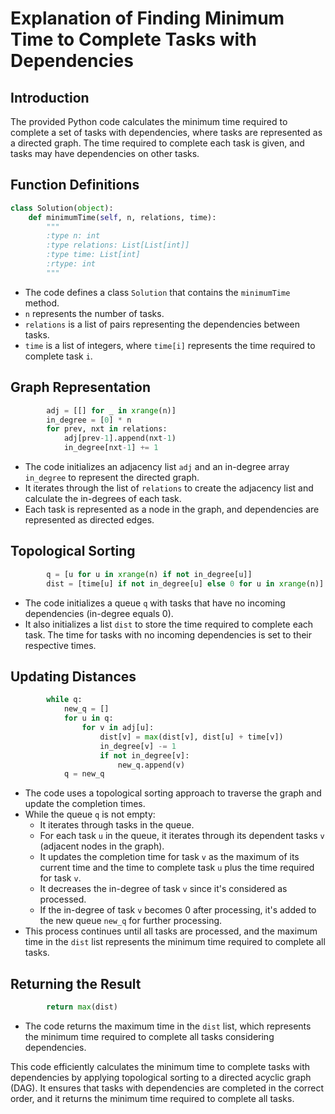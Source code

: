 # Explanation of Finding Minimum Time to Complete Tasks with Dependencies

## Introduction
The provided Python code calculates the minimum time required to complete a set of tasks with dependencies, where tasks are represented as a directed graph. The time required to complete each task is given, and tasks may have dependencies on other tasks.

## Function Definitions
```python
class Solution(object):
    def minimumTime(self, n, relations, time):
        """
        :type n: int
        :type relations: List[List[int]]
        :type time: List[int]
        :rtype: int
        """
```

- The code defines a class `Solution` that contains the `minimumTime` method.
- `n` represents the number of tasks.
- `relations` is a list of pairs representing the dependencies between tasks.
- `time` is a list of integers, where `time[i]` represents the time required to complete task `i`.

## Graph Representation
```python
        adj = [[] for _ in xrange(n)]
        in_degree = [0] * n
        for prev, nxt in relations:
            adj[prev-1].append(nxt-1)
            in_degree[nxt-1] += 1
```

- The code initializes an adjacency list `adj` and an in-degree array `in_degree` to represent the directed graph.
- It iterates through the list of `relations` to create the adjacency list and calculate the in-degrees of each task.
- Each task is represented as a node in the graph, and dependencies are represented as directed edges.

## Topological Sorting
```python
        q = [u for u in xrange(n) if not in_degree[u]]
        dist = [time[u] if not in_degree[u] else 0 for u in xrange(n)]
```

- The code initializes a queue `q` with tasks that have no incoming dependencies (in-degree equals 0).
- It also initializes a list `dist` to store the time required to complete each task. The time for tasks with no incoming dependencies is set to their respective times.

## Updating Distances
```python
        while q:
            new_q = []
            for u in q:
                for v in adj[u]:
                    dist[v] = max(dist[v], dist[u] + time[v])
                    in_degree[v] -= 1
                    if not in_degree[v]:
                        new_q.append(v)
            q = new_q
```

- The code uses a topological sorting approach to traverse the graph and update the completion times.
- While the queue `q` is not empty:
  - It iterates through tasks in the queue.
  - For each task `u` in the queue, it iterates through its dependent tasks `v` (adjacent nodes in the graph).
  - It updates the completion time for task `v` as the maximum of its current time and the time to complete task `u` plus the time required for task `v`.
  - It decreases the in-degree of task `v` since it's considered as processed.
  - If the in-degree of task `v` becomes 0 after processing, it's added to the new queue `new_q` for further processing.
- This process continues until all tasks are processed, and the maximum time in the `dist` list represents the minimum time required to complete all tasks.

## Returning the Result
```python
        return max(dist)
```

- The code returns the maximum time in the `dist` list, which represents the minimum time required to complete all tasks considering dependencies.

This code efficiently calculates the minimum time to complete tasks with dependencies by applying topological sorting to a directed acyclic graph (DAG). It ensures that tasks with dependencies are completed in the correct order, and it returns the minimum time required to complete all tasks.